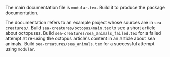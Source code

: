 The main documentation file is `modular.tex`.
Build it to produce the package documentation.

The documentation refers to an example project whose sources are in `sea-creatures/`.
Build `sea-creatures/octopus/main.tex` to see a short article about octopuses.
Build `sea-creatures/sea_animals_failed.tex` for a failed attempt at re-using the octopus article's content in an article about sea animals.
Build `sea-creatures/sea_animals.tex` for a successful attempt using `modular`.

